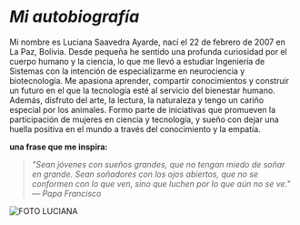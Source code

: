 # *Mi autobiografía*

Mi nombre es Luciana Saavedra Ayarde, nací el 22 de febrero de 2007 en La Paz, Bolivia. Desde pequeña he sentido una profunda curiosidad por el cuerpo humano y la ciencia, lo que me llevó a estudiar Ingeniería de Sistemas con la intención de especializarme en neurociencia y biotecnología. Me apasiona aprender, compartir conocimientos y construir un futuro en el que la tecnología esté al servicio del bienestar humano. Además, disfruto del arte, la lectura, la naturaleza y tengo un cariño especial por los animales. Formo parte de iniciativas que promueven la participación de mujeres en ciencia y tecnología, y sueño con dejar una huella positiva en el mundo a través del conocimiento y la empatía.

**una frase que me inspira:**
 > *"Sean jóvenes con sueños grandes, que no tengan miedo de soñar en grande. Sean soñadores con los ojos abiertos, que no se conformen con lo que ven, sino que luchen por lo que aún no se ve."*
*— Papa Francisco*

![FOTO LUCIANA](https://github.com/user-attachments/assets/acc47813-c0c1-4581-93d0-a9785c291f1e)
